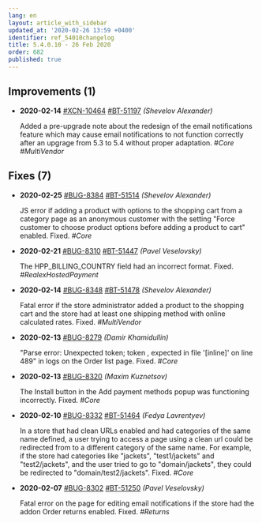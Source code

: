 ```yaml
---
lang: en
layout: article_with_sidebar
updated_at: '2020-02-26 13:59 +0400'
identifier: ref_54010changelog
title: 5.4.0.10 - 26 Feb 2020
order: 682
published: true
---
```

## Improvements (1)
* **2020-02-14** [#XCN-10464](https://xcn.myjetbrains.com/youtrack/issue/XCN-10464) [#BT-51197](https://bt.x-cart.com/view.php?id=51197) _(Shevelov Alexander)_

  Added a pre-upgrade note about the redesign of the email notifications feature which may cause email notifications to not function correctly after an upgrage from 5.3 to 5.4 without proper adaptation. _#Core #MultiVendor_


## Fixes (7)
* **2020-02-25** [#BUG-8384](https://xcn.myjetbrains.com/youtrack/issue/BUG-8384) [#BT-51514](https://bt.x-cart.com/view.php?id=51514) _(Shevelov Alexander)_

  JS error if adding a product with options to the shopping cart from a category page as an anonymous customer with the setting "Force customer to choose product options before adding a product to cart" enabled. Fixed. _#Core_

* **2020-02-21** [#BUG-8310](https://xcn.myjetbrains.com/youtrack/issue/BUG-8310) [#BT-51447](https://bt.x-cart.com/view.php?id=51447) _(Pavel Veselovsky)_

  The HPP_BILLING_COUNTRY field had an incorrect format. Fixed. _#RealexHostedPayment_

* **2020-02-14** [#BUG-8348](https://xcn.myjetbrains.com/youtrack/issue/BUG-8348) [#BT-51478](https://bt.x-cart.com/view.php?id=51478) _(Shevelov Alexander)_

  Fatal error if the store administrator added a product to the shopping cart and the store had at least one shipping method with online calculated rates. Fixed. _#MultiVendor_

* **2020-02-13** [#BUG-8279](https://xcn.myjetbrains.com/youtrack/issue/BUG-8279) _(Damir Khamidullin)_

  "Parse error: Unexpected token; token , expected in file '[inline]' on line 489"  in logs on the Order list page. Fixed. _#Core_

* **2020-02-13** [#BUG-8320](https://xcn.myjetbrains.com/youtrack/issue/BUG-8320) _(Maxim Kuznetsov)_

  The Install button in the Add payment methods popup was functioning incorrectly. Fixed. _#Core_

* **2020-02-10** [#BUG-8332](https://xcn.myjetbrains.com/youtrack/issue/BUG-8332) [#BT-51464](https://bt.x-cart.com/view.php?id=51464) _(Fedya Lavrentyev)_

  In a store that had clean URLs enabled and had categories of the same name defined, a user trying to access a page using a clean url could be redirected from to a different category of the same name. For example, if the store had categories like "jackets", "test1/jackets" and "test2/jackets", and the user tried to go to "domain/jackets", they could be redirected to "domain/test2/jackets". Fixed. _#Core_

* **2020-02-07** [#BUG-8302](https://xcn.myjetbrains.com/youtrack/issue/BUG-8302) [#BT-51250](https://bt.x-cart.com/view.php?id=51250) _(Pavel Veselovsky)_

  Fatal error on the page for editing email notifications if the store had the addon Order returns enabled. Fixed. _#Returns_
